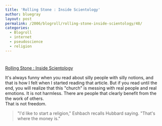 ```yaml
---
title: 'Rolling Stone : Inside Scientology'
author: bluegray
layout: post
permalink: /2006/blogroll/rolling-stone-inside-scientology/48/
categories:
  - Blogroll
  - internet
  - pseudoscience
  - religion
---
```

# 

[Rolling Stone : Inside Scientology][1] 

 [1]: http://www.rollingstone.com/politics/story/9363363/inside_scientology

It's always funny when you read about silly people with silly notions, and that is how I felt when I started reading that article. But if you read until the end, you will realize that this "church" is messing with real people and real emotions. It is not harmless. There are people that clearly benefit from the the work of others.  
That is not freedom. 

> "I'd like to start a religion," Eshbach recalls Hubbard saying. "That's where the money is."